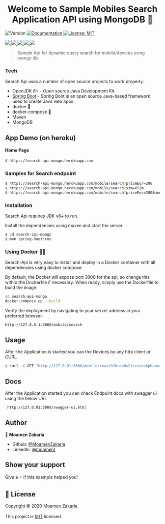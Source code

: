 
<h1 align="center">Welcome to Sample Mobiles Search Application API using MongoDB 👋</h1>  
<p>  
  <img alt="Version" src="https://img.shields.io/badge/version-1.0.0-blue.svg?cacheSeconds=2592000" />  
  <a href="https://github.com/MoamenZakaria/search-api" target="_blank">  
  <img alt="Documentation" src="https://img.shields.io/badge/documentation-yes-brightgreen.svg" />  
  </a>  
  <a href="#" target="_blank">  
  <img alt="License: MIT" src="https://img.shields.io/badge/License-MIT-yellow.svg" />  
  </a>  
  </p>  
  <p>  
  <a href="#" target="_blank">  
<img src="https://img.shields.io/badge/spring%20-%236DB33F.svg?&style=for-the-badge&logo=spring&logoColor=white"/>  
  </a>   
  <a href="#" target="_blank">  
<img src="https://img.shields.io/badge/java-%23ED8B00.svg?&style=for-the-badge&logo=java&logoColor=white"/>  </a>  
  <a href="#" target="_blank">  
<img src ="https://img.shields.io/badge/MongoDB-%234ea94b.svg?&style=for-the-badge&logo=mongodb&logoColor=white"/> </a>  

  <a href="#" target="_blank">  
<img src="https://img.shields.io/badge/docker%20-%230db7ed.svg?&style=for-the-badge&logo=docker&logoColor=white"/>  
</a>    
  <a href="#" target="_blank">  
<img src="https://img.shields.io/badge/heroku%20-%23430098.svg?&style=for-the-badge&logo=heroku&logoColor=white"/>  
</a>  

</p>  

> Sample Api for dynamic query search for mobile/devices  using mongo db

### Tech

Search Api uses a number of open source projects to work properly:

* OpenJDK 8+ - Open source Java Development Kit
* [Spring Boot](https://spring.io) - Spring Boot is an open source Java-based framework used to create Java web apps.
* docker 🐳
* docker-compose 🐳
* Maven
* MongoDB

## App Demo (on heroku)

#### Home Page
```sh  
$ https://search-api-mongo.herokuapp.com  
```  
### Samples for Search endpoint
```sh  
$ https://search-api-mongo.herokuapp.com/mobile/search?priceEur=200
$ https://search-api-mongo.herokuapp.com/mobile/search?sim=eSim
$ https://search-api-mongo.herokuapp.com/mobile/search?priceEur=200&announceDate=1999
```  

### Installation

Search Api requires [JDK](https://www.oracle.com/ae/java/technologies/javase/javase-jdk8-downloads.html) v8+ to run.

Install the dependencies using maven and start the server

```sh  
$ cd search-api-mongo  
$ mvn spring-boot:run  
```  

### Using Docker 🐳🐳
Search-Api is very easy to install and deploy in a Docker container with all dependencies  using docker compose.

By default, the Docker will expose port 3000 for the api, so change this within the Dockerfile if necessary. When ready, simply use the Dockerfile to build the image.

```sh  
cd search-api-mongo
docker-compose up --build
```  
Verify the deployment by navigating to your server address in your preferred browser.

```sh  
http://127.0.0.1:3000/mobile/search  
```  

## Usage

After the Application is started you can the Devices by any http client or CURL
```sh  
$ curl -X GET "http://127.0.01:3000/mobile/search?brand=Ericsson&phone=Ericsson%20R600" -H "accept: */*"  
```  

## Docs
After the Application started you can check Endpoint docs with swagger ui using the below URL
```sh  
 http://127.0.01:3000/swagger-ui.html
 ```  
## Author

👤 **Moamen Zakaria**

* Github: [@MoamenZakaria](https://github.com/MoamenZakaria)
* LinkedIn: [@moamen1](https://linkedin.com/in/moamen1)

## Show your support

Give a ⭐️ if this example helped you!

## 📝 License

Copyright © 2020 [Moamen Zakaria](https://github.com/MoamenZakaria).<br />  
This project is [MIT](https://opensource.org/licenses/MIT) licensed.

